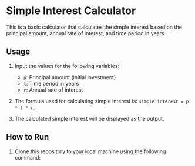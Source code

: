 # Simple Interest Calculator

This is a basic calculator that calculates the simple interest based on the principal amount, annual rate of interest, and time period in years.

## Usage

1. Input the values for the following variables:
   - `p`: Principal amount (initial investment)
   - `t`: Time period in years
   - `r`: Annual rate of interest

2. The formula used for calculating simple interest is: `simple interest = p * t * r`.

3. The calculated simple interest will be displayed as the output.

## How to Run

1. Clone this repository to your local machine using the following command:
